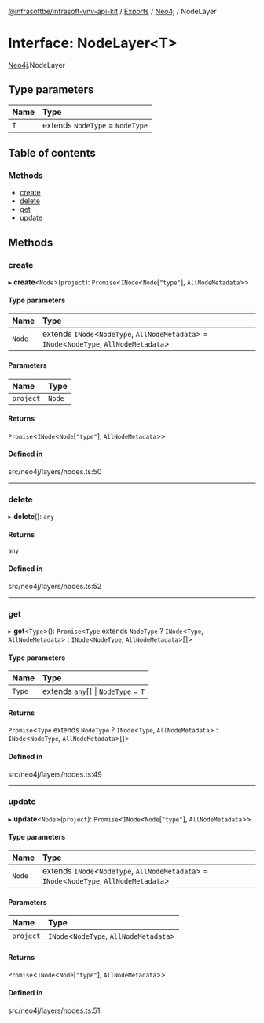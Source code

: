 [@infrasoftbe/infrasoft-vnv-api-kit](../README.md) / [Exports](../modules.md) / [Neo4j](../modules/Neo4j.md) / NodeLayer

# Interface: NodeLayer\<T\>

[Neo4j](../modules/Neo4j.md).NodeLayer

## Type parameters

| Name | Type |
| :------ | :------ |
| `T` | extends `NodeType` = `NodeType` |

## Table of contents

### Methods

- [create](Neo4j.NodeLayer.md#create)
- [delete](Neo4j.NodeLayer.md#delete)
- [get](Neo4j.NodeLayer.md#get)
- [update](Neo4j.NodeLayer.md#update)

## Methods

### create

▸ **create**\<`Node`\>(`project`): `Promise`\<`INode`\<`Node`[``"type"``], `AllNodeMetadata`\>\>

#### Type parameters

| Name | Type |
| :------ | :------ |
| `Node` | extends `INode`\<`NodeType`, `AllNodeMetadata`\> = `INode`\<`NodeType`, `AllNodeMetadata`\> |

#### Parameters

| Name | Type |
| :------ | :------ |
| `project` | `Node` |

#### Returns

`Promise`\<`INode`\<`Node`[``"type"``], `AllNodeMetadata`\>\>

#### Defined in

src/neo4j/layers/nodes.ts:50

___

### delete

▸ **delete**(): `any`

#### Returns

`any`

#### Defined in

src/neo4j/layers/nodes.ts:52

___

### get

▸ **get**\<`Type`\>(): `Promise`\<`Type` extends `NodeType` ? `INode`\<`Type`, `AllNodeMetadata`\> : `INode`\<`NodeType`, `AllNodeMetadata`\>[]\>

#### Type parameters

| Name | Type |
| :------ | :------ |
| `Type` | extends `any`[] \| `NodeType` = `T` |

#### Returns

`Promise`\<`Type` extends `NodeType` ? `INode`\<`Type`, `AllNodeMetadata`\> : `INode`\<`NodeType`, `AllNodeMetadata`\>[]\>

#### Defined in

src/neo4j/layers/nodes.ts:49

___

### update

▸ **update**\<`Node`\>(`project`): `Promise`\<`INode`\<`Node`[``"type"``], `AllNodeMetadata`\>\>

#### Type parameters

| Name | Type |
| :------ | :------ |
| `Node` | extends `INode`\<`NodeType`, `AllNodeMetadata`\> = `INode`\<`NodeType`, `AllNodeMetadata`\> |

#### Parameters

| Name | Type |
| :------ | :------ |
| `project` | `INode`\<`NodeType`, `AllNodeMetadata`\> |

#### Returns

`Promise`\<`INode`\<`Node`[``"type"``], `AllNodeMetadata`\>\>

#### Defined in

src/neo4j/layers/nodes.ts:51
